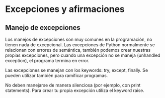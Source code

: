# Excepciones y afirmaciones

## Manejo de excepciones

Los manejos de excepciones son muy comunes en la programación, no tienen nada de excepcional. Las excepciones de Python normalmente se relacionan con errores de semántica, también podemos crear nuestras propias excepciones, pero cuando una excepción no se maneja (unhandled exception), el programa termina en error.

Las excepciones se manejan con los keywords: try, except, finally. Se pueden utilizar también para ramificar programas.

No deben manejarse de manera silenciosa (por ejemplo, con print statements). Para crear tu propia excepción utiliza el keyword raise.